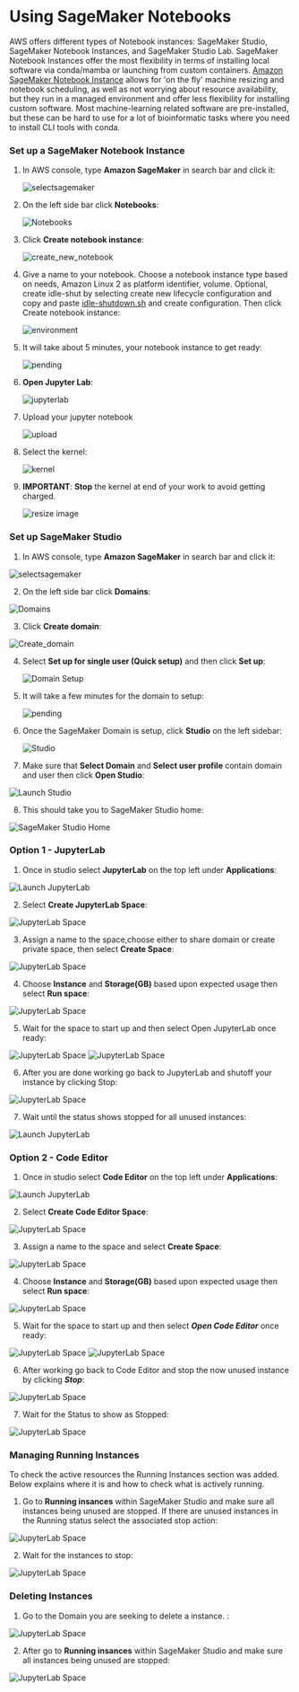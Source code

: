 # Using SageMaker Notebooks

AWS offers different types of Notebook instances: SageMaker Studio, SageMaker Notebook Instances, and SageMaker Studio Lab. SageMaker Notebook Instances offer the most flexibility in terms of installing local software via conda/mamba or launching from custom containers. [Amazon SageMaker Notebook Instance](https://docs.aws.amazon.com/sagemaker/latest/dg/nbi.html) allows for 'on the fly' machine resizing and notebook scheduling, as well as not worrying about resource availability, but they run in a managed environment and offer less flexibility for installing custom software. Most machine-learning related software are pre-installed, but these can be hard to use for a lot of bioinformatic tasks where you need to install CLI tools with conda.

### Set up a SageMaker Notebook Instance

1. In AWS console, type **Amazon SageMaker** in search bar and click it:

    ![selectsagemaker](/images/images_for_creating_AWS_notebooks/Screenshot1.png)

2. On the left side bar click **Notebooks**:

    ![Notebooks](/images/images_for_creating_AWS_notebooks/Screenshot2.png)

3. Click **Create notebook instance**:

    ![create_new_notebook](/images/images_for_creating_AWS_notebooks/Screenshot3.png)

4. Give a name to your notebook. Choose a notebook instance type based on needs, Amazon Linux 2 as platform identifier, volume. Optional, create idle-shut by selecting create new lifecycle configuration and copy and paste [idle-shutdown.sh](/idle-shutdown.sh) and create configuration. Then click Create notebook instance:

    ![environment](/images/images_for_creating_AWS_notebooks/Screenshot4.png)
   
5. It will take about 5 minutes, your notebook instance to get ready:

    ![pending](/images/images_for_creating_AWS_notebooks/Screenshot5.png)
   
   
6. **Open Jupyter Lab**:

    ![jupyterlab](/images/images_for_creating_AWS_notebooks/Screenshot6.png)

7. Upload your jupyter notebook

    ![upload](/images/images_for_creating_AWS_notebooks/Screenshot7.png)

8. Select the kernel:

    ![kernel](/images/images_for_creating_AWS_notebooks/Screenshot8.png)

9. **IMPORTANT**: **Stop** the kernel at end of your work to avoid getting charged.

    ![resize image](/images/images_for_creating_AWS_notebooks/Screenshot9.png)



### Set up SageMaker Studio

1. In AWS console, type **Amazon SageMaker** in search bar and click it:

  ![selectsagemaker](/images/images_for_creating_AWS_notebooks/Screenshot1.png)

2. On the left side bar click **Domains**:

  ![Domains](/images/images_for_creating_AWS_notebooks/Screenshot10.png)

3. Click **Create domain**:

  ![Create_domain](/images/images_for_creating_AWS_notebooks/Screenshot11.png)

4. Select **Set up for single user (Quick setup)** and then click **Set up**:

    ![Domain Setup](/images/images_for_creating_AWS_notebooks/Screenshot12.png)
   
5. It will take a few minutes for the domain to setup:

    ![pending](/images/images_for_creating_AWS_notebooks/Screenshot13.png)
   
6. Once the SageMaker Domain is setup, click **Studio** on the left sidebar:

    ![Studio](/images/images_for_creating_AWS_notebooks/Screenshot14.png)

7. Make sure that **Select Domain** and **Select user profile** contain domain and user then click **Open Studio**:

  ![Launch Studio](/images/images_for_creating_AWS_notebooks/Screenshot15.png)

8. This should take you to SageMaker Studio home:

  ![SageMaker Studio Home](/images/images_for_creating_AWS_notebooks/Screenshot16.png)


  ### Option 1 - JupyterLab 

1. Once in studio select **JupyterLab** on the top left under **Applications**:

  ![Launch JupyterLab](/images/images_for_creating_AWS_notebooks/Screenshot17.png)

2. Select **Create JupyterLab Space**:

  ![JupyterLab Space](/images/images_for_creating_AWS_notebooks/Screenshot18.png)

3. Assign a name to the space,choose either to share domain or create private space, then select **Create Space**:

  ![JupyterLab Space](/images/images_for_creating_AWS_notebooks/Screenshot19.png)

4. Choose **Instance** and **Storage(GB)** based upon expected usage then select **Run space**: 

  ![JupyterLab Space](/images/images_for_creating_AWS_notebooks/Screenshot20.png)

5. Wait for the space to start up and then select Open JupyterLab once ready:

  ![JupyterLab Space](/images/images_for_creating_AWS_notebooks/Screenshot21.png)
  ![JupyterLab Space](/images/images_for_creating_AWS_notebooks/Screenshot22.png)

6. After you are done working go back to JupyterLab and shutoff your instance by clicking Stop:

  ![JupyterLab Space](/images/images_for_creating_AWS_notebooks/Screenshot23.png)

7. Wait until the status shows stopped for all unused instances:

  ![Launch JupyterLab](/images/images_for_creating_AWS_notebooks/Screenshot24.png)



### Option 2 - Code Editor

1. Once in studio select **Code Editor** on the top left under **Applications**:

  ![Launch JupyterLab](/images/images_for_creating_AWS_notebooks/Screenshot25.png)

2. Select **Create Code Editor Space**:

  ![JupyterLab Space](/images/images_for_creating_AWS_notebooks/Screenshot26.png)

3. Assign a name to the space and select **Create Space**:

  ![JupyterLab Space](/images/images_for_creating_AWS_notebooks/Screenshot27.png)

4. Choose **Instance** and **Storage(GB)** based upon expected usage then select **Run space**: 

  ![JupyterLab Space](/images/images_for_creating_AWS_notebooks/Screenshot28.png)

5. Wait for the space to start up and then select ***Open Code Editor*** once ready:

  ![JupyterLab Space](/images/images_for_creating_AWS_notebooks/Screenshot29.png)
  ![JupyterLab Space](/images/images_for_creating_AWS_notebooks/Screenshot30.png)

6. After working go back to Code Editor and stop the now unused instance by clicking ***Stop***:

  ![JupyterLab Space](/images/images_for_creating_AWS_notebooks/Screenshot31.png)

7. Wait for the Status to show as Stopped:

  ![JupyterLab Space](/images/images_for_creating_AWS_notebooks/Screenshot32.png)


### Managing Running Instances
 To check the active resources the Running Instances section was added. Below explains where it is and how to check what is actively running. 

 1. Go to **Running insances** within SageMaker Studio and make sure all instances being unused are stopped. If there are unused instances in the Running status select the associated stop action:

  ![JupyterLab Space](/images/images_for_creating_AWS_notebooks/Screenshot33.png)

2. Wait for the instances to stop:

  ![JupyterLab Space](/images/images_for_creating_AWS_notebooks/Screenshot34.png)

### Deleting Instances
1. Go to the Domain you are seeking to delete a instance. :

  ![JupyterLab Space](/images/images_for_creating_AWS_notebooks/Screenshot35.png)

2. After go to **Running insances** within SageMaker Studio and make sure all instances being unused are stopped:

  ![JupyterLab Space](/images/images_for_creating_AWS_notebooks/Screenshot36.png)

